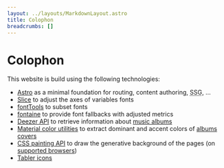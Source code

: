 ```yaml
---
layout: ../layouts/MarkdownLayout.astro
title: Colophon
breadcrumbs: []
---
```


# Colophon

This website is build using the following technologies:

-  [Astro](https://astro.build) as a minimal foundation for
   routing, content authoring,
   <abbr title="Static Site Generation">SSG</abbr>, …
-  [Slice](https://slice-gui.netlify.app) to adjust the axes of
   variables fonts
-  [fontTools](https://fonttools.readthedocs.io) to subset fonts
-  [fontaine](https://github.com/unjs/fontaine) to provide font
   fallbacks with adjusted metrics
-  [Deezer API](https://developers.deezer.com/api) to retrieve
   information about [music albums](/albums)
-  [Material color utilities](https://github.com/material-foundation/material-color-utilities)
   to extract dominant and accent colors of
   [albums covers](/albums)
-  [CSS painting API](https://developer.mozilla.org/en-US/docs/Web/API/CSS_Painting_API/Guide)
   to draw the generative background of the pages (on
   [supported browsers](https://caniuse.com/css-paint-api))
-  [Tabler icons](https://tabler.io/icons)
